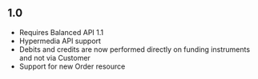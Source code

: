## 1.0

* Requires Balanced API 1.1
* Hypermedia API support
* Debits and credits are now performed directly on funding instruments and not via Customer
* Support for new Order resource
